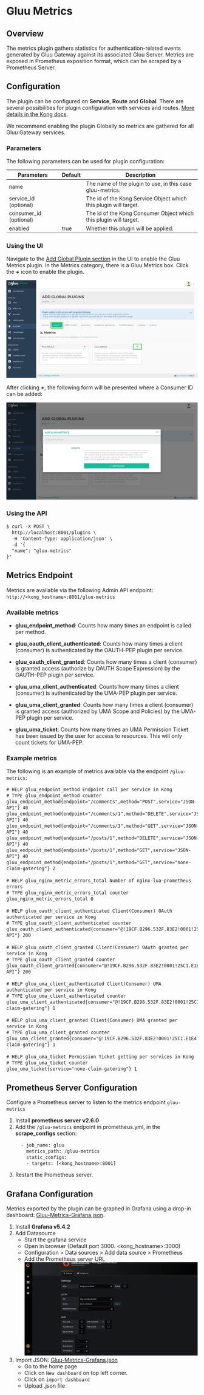# Gluu Metrics
## Overview
The metrics plugin gathers statistics for authentication-related events generated by Gluu Gateway against its associated Gluu Server. Metrics are exposed in Prometheus exposition format, which can be scraped by a Prometheus Server.

## Configuration

The plugin can be configured on **Service**, **Route** and **Global**. There are several possibilities for plugin configuration with services and routes. [More details in the Kong docs](https://docs.konghq.com/0.14.x/admin-api/#precedence).

We recommend enabling the plugin Globally so metrics are gathered for all Gluu Gateway services.

### Parameters

The following parameters can be used for plugin configuration:  

|Parameters|Default|Description|
|-------------|-------|-----------|
|name||The name of the plugin to use, in this case gluu-metrics.|
|service_id (optional)||The id of the Kong Service Object which this plugin will target.|
|consumer_id (optional)||The id of the Kong Consumer Object which this plugin will target.|
|enabled|true|Whether this plugin will be applied.|

### Using the UI

Navigate to the [Add Global Plugin section](../admin-gui/#add-plugin) in the UI to enable the Gluu Metrics plugin. In the Metrics category, there is a Gluu Metrics box. Click the **+** icon to enable the plugin.

![5_plugins_add](../img/14_metrics_plugin_add.png)

After clicking **+**, the following form will be presented where a Consumer ID can be added:

![11_path_add_uma_service](../img/14_gluu_metrics_add_globally.png)

### Using the API

```
$ curl -X POST \
  http://localhost:8001/plugins \
  -H 'Content-Type: application/json' \
  -d '{
  "name": "gluu-metrics"
}'
```

## Metrics Endpoint

Metrics are available via the following Admin API endpoint: `http://<kong_hostname>:8001/gluu-metrics` 

### Available metrics

- **gluu_endpoint_method**: Counts how many times an endpoint is called per method. 

- **gluu_oauth_client_authenticated**: Counts how many times a client (consumer) is authenticated by the OAUTH-PEP plugin per service.

- **gluu_oauth_client_granted**: Counts how many times a client (consumer) is granted access (authorize by OAUTH Scope Expression) by the OAUTH-PEP plugin per service.

- **gluu_uma_client_authenticated**: Counts how many times a client (consumer) is authenticated by the UMA-PEP plugin per service.

- **gluu_uma_client_granted**: Counts how many times a client (consumer) is granted access (authorized by UMA Scope and Policies) by the UMA-PEP plugin per service.

- **gluu_uma_ticket**: Counts how many times an UMA Permission Ticket has been issued by the user for access to resources. This will only count tickets for UMA-PEP.


### Example metrics  

The following is an example of metrics available via the endpoint `/gluu-metrics`: 

```
# HELP gluu_endpoint_method Endpoint call per service in Kong
# TYPE gluu_endpoint_method counter
gluu_endpoint_method{endpoint="/comments",method="POST",service="JSON-API"} 40
gluu_endpoint_method{endpoint="/comments/1",method="DELETE",service="JSON-API"} 40
gluu_endpoint_method{endpoint="/comments/1",method="GET",service="JSON-API"} 40
gluu_endpoint_method{endpoint="/posts/1",method="DELETE",service="JSON-API"} 40
gluu_endpoint_method{endpoint="/posts/1",method="GET",service="JSON-API"} 40
gluu_endpoint_method{endpoint="/posts/1",method="GET",service="none-claim-gatering"} 2

# HELP gluu_nginx_metric_errors_total Number of nginx-lua-prometheus errors
# TYPE gluu_nginx_metric_errors_total counter
gluu_nginx_metric_errors_total 0

# HELP gluu_oauth_client_authenticated Client(Consumer) OAuth authenticated per service in Kong
# TYPE gluu_oauth_client_authenticated counter
gluu_oauth_client_authenticated{consumer="@!19CF.B296.532F.83E2!0001!25C1.E1E4!0008!B9EF.436E.5D35.0C58",service="JSON-API"} 200

# HELP gluu_oauth_client_granted Client(Consumer) OAuth granted per service in Kong
# TYPE gluu_oauth_client_granted counter
gluu_oauth_client_granted{consumer="@!19CF.B296.532F.83E2!0001!25C1.E1E4!0008!B9EF.436E.5D35.0C58",service="JSON-API"} 200

# HELP gluu_uma_client_authenticated Client(Consumer) UMA authenticated per service in Kong
# TYPE gluu_uma_client_authenticated counter
gluu_uma_client_authenticated{consumer="@!19CF.B296.532F.83E2!0001!25C1.E1E4!0008!B9EF.436E.5D35.0C58",service="none-claim-gatering"} 1

# HELP gluu_uma_client_granted Client(Consumer) UMA granted per service in Kong
# TYPE gluu_uma_client_granted counter
gluu_uma_client_granted{consumer="@!19CF.B296.532F.83E2!0001!25C1.E1E4!0008!B9EF.436E.5D35.0C58",service="none-claim-gatering"} 1

# HELP gluu_uma_ticket Permission Ticket getting per services in Kong
# TYPE gluu_uma_ticket counter
gluu_uma_ticket{service="none-claim-gatering"} 1
```

## Prometheus Server Configuration

Configure a Prometheus server to listen to the metrics endpoint `gluu-metrics`

1. Install **prometheus server v2.6.0**      
1. Add the `/gluu-metrics` endpoint in prometheus.yml, in the **scrape_configs** section:      
   ```
     - job_name: gluu
       metrics_path: /gluu-metrics
       static_configs:
       - targets: [<kong_hostname>:8001]
   ```
1. Restart the Prometheus server.   

## Grafana Configuration

Metrics exported by the plugin can be graphed in Grafana using a drop-in dashboard: [Gluu-Metrics-Grafana.json](https://github.com/GluuFederation/gluu-gateway/blob/version_1.0/setup/templates/Gluu-Metrics-Grafana.json).

1. Install **Grafana v5.4.2**     
1. Add Datasource     
    - Start the grafana service
    - Open in browser (Default port 3000. <kong_hostname>:3000)
    - Configuration > Data sources > Add data source > Prometheus
    - Add the Prometheus server URL
    ![5_plugins_add](../img/14_grafana_datasource.png)
1. Import JSON: [Gluu-Metrics-Grafana.json](https://github.com/GluuFederation/gluu-gateway/blob/version_1.0/setup/templates/Gluu-Metrics-Grafana.json)     
    - Go to the home page
    - Click on `New dashboard` on top left corner.
    - Click on `import dashboard`
    - Upload .json file
